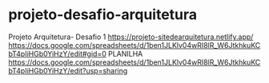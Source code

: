 # projeto-desafio-arquitetura
Projeto Arquitetura-  Desafio 1	
https://projeto-sitedearquitetura.netlify.app/
https://docs.google.com/spreadsheets/d/1ben1JLKlv04wRI8lR_W6JtkhkuKCbT4pIiHGb0YiHzY/edit#gid=0
PLANILHA https://docs.google.com/spreadsheets/d/1ben1JLKlv04wRI8lR_W6JtkhkuKCbT4pIiHGb0YiHzY/edit?usp=sharing
